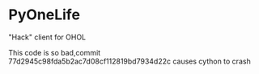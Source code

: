 # PyOneLife
"Hack" client for OHOL


This code is so bad,commit 77d2945c98fda5b2ac7d08cf112819bd7934d22c causes cython to crash 
